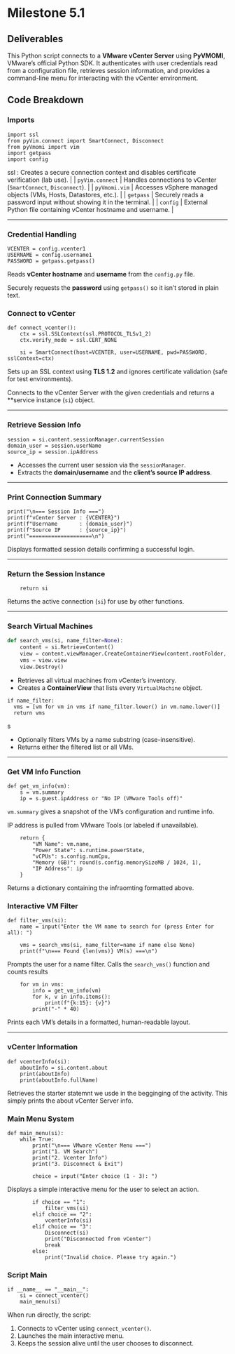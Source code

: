 
# Milestone 5.1



## Deliverables

This Python script connects to a **VMware vCenter Server** using **PyVMOMI**, VMware’s official Python SDK.
It authenticates with user credentials read from a configuration file, retrieves session information, and provides a command-line menu for interacting with the vCenter environment.

## Code Breakdown


### Imports

```
import ssl
from pyVim.connect import SmartConnect, Disconnect
from pyVmomi import vim
import getpass
import config
```

ssl : Creates a secure connection context and disables certificate verification (lab use). |
| `pyVim.connect` | Handles connections to vCenter (`SmartConnect`, `Disconnect`).                       |
| `pyVmomi.vim`   | Accesses vSphere managed objects (VMs, Hosts, Datastores, etc.).                     |
| `getpass`       | Securely reads a password input without showing it in the terminal.                  |
| `config`        | External Python file containing vCenter hostname and username.                       |

---

### Credential Handling

```
VCENTER = config.vcenter1
USERNAME = config.username1
PASSWORD = getpass.getpass()
```
Reads **vCenter hostname** and **username** from the `config.py` file.

Securely requests the **password** using `getpass()` so it isn’t stored in plain text.


### Connect to vCenter

```
def connect_vcenter():
    ctx = ssl.SSLContext(ssl.PROTOCOL_TLSv1_2)
    ctx.verify_mode = ssl.CERT_NONE

    si = SmartConnect(host=VCENTER, user=USERNAME, pwd=PASSWORD, sslContext=ctx)
```

Sets up an SSL context using **TLS 1.2** and ignores certificate validation (safe for test environments).

Connects to the vCenter Server with the given credentials and returns a **service instance (`si`) object.

---

### Retrieve Session Info

```
session = si.content.sessionManager.currentSession
domain_user = session.userName
source_ip = session.ipAddress
```

* Accesses the current user session via the `sessionManager`.
* Extracts the **domain/username** and the **client’s source IP address**.

---

### Print Connection Summary

```
print("\n=== Session Info ===")
print(f"vCenter Server : {VCENTER}")
print(f"Username       : {domain_user}")
print(f"Source IP      : {source_ip}")
print("====================\n")
```

Displays formatted session details confirming a successful login.

---

### Return the Session Instance

```
    return si
```

Returns the active connection (`si`) for use by other functions.

---

### Search Virtual Machines

```python
def search_vms(si, name_filter=None):
    content = si.RetrieveContent()
    view = content.viewManager.CreateContainerView(content.rootFolder, [vim.VirtualMachine], True)
    vms = view.view
    view.Destroy()
```

* Retrieves all virtual machines from vCenter’s inventory.
* Creates a **ContainerView** that lists every `VirtualMachine` object.

```
if name_filter:
  vms = [vm for vm in vms if name_filter.lower() in vm.name.lower()]
  return vms
```
s
* Optionally filters VMs by a name substring (case-insensitive).
* Returns either the filtered list or all VMs.

---

### Get VM Info Function

```
def get_vm_info(vm):
    s = vm.summary
    ip = s.guest.ipAddress or "No IP (VMware Tools off)"
```

`vm.summary` gives a snapshot of the VM’s configuration and runtime info.

IP address is pulled from VMware Tools (or labeled if unavailable).

```
    return {
        "VM Name": vm.name,
        "Power State": s.runtime.powerState,
        "vCPUs": s.config.numCpu,
        "Memory (GB)": round(s.config.memorySizeMB / 1024, 1),
        "IP Address": ip
    }
```
Returns a dictionary containing the infraomting formatted above.

### Interactive VM Filter

```
def filter_vms(si):
    name = input("Enter the VM name to search for (press Enter for all): ")
    
    vms = search_vms(si, name_filter=name if name else None)
    print(f"\n=== Found {len(vms)} VM(s) ===\n")
```

Prompts the user for a name filter.
Calls the `search_vms()` function and counts results

```
    for vm in vms:
        info = get_vm_info(vm)
        for k, v in info.items():
            print(f"{k:15}: {v}")
        print("-" * 40)
```

Prints each VM’s details in a formatted, human-readable layout.

---

### vCenter Information

```
def vcenterInfo(si):
    aboutInfo = si.content.about
    print(aboutInfo)
    print(aboutInfo.fullName)
```

Retrieves the starter statemnt we usde in the begginging of the activity. This simply prints the about vCenter Server info.

### Main Menu System

```
def main_menu(si):
    while True:
        print("\n=== VMware vCenter Menu ===")
        print("1. VM Search")
        print("2. Vcenter Info")
        print("3. Disconnect & Exit")

        choice = input("Enter choice (1 - 3): ")
```

Displays a simple interactive menu for the user to select an action.

```
        if choice == "1":
            filter_vms(si)
        elif choice == "2":
            vcenterInfo(si)
        elif choice == "3":
            Disconnect(si)
            print("Disconnected from vCenter")
            break
        else:
            print("Invalid choice. Please try again.")
```


### Script Main

```
if __name__ == "__main__":
    si = connect_vcenter()
    main_menu(si)
```

When run directly, the script:

  1. Connects to vCenter using `connect_vcenter()`.
  2. Launches the main interactive menu.
  3. Keeps the session alive until the user chooses to disconnect.


